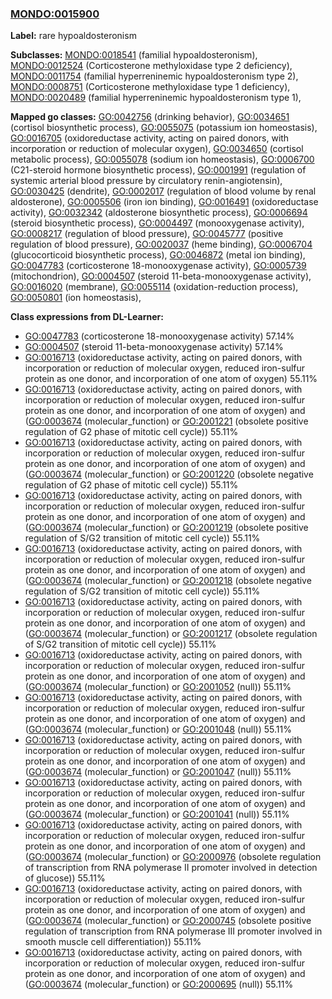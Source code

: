 
### [MONDO:0015900](http://purl.obolibrary.org/obo/MONDO_0015900)
**Label:** rare hypoaldosteronism

**Subclasses:** [MONDO:0018541](http://purl.obolibrary.org/obo/MONDO_0018541) (familial hypoaldosteronism), [MONDO:0012524](http://purl.obolibrary.org/obo/MONDO_0012524) (Corticosterone methyloxidase type 2 deficiency), [MONDO:0011754](http://purl.obolibrary.org/obo/MONDO_0011754) (familial hyperreninemic hypoaldosteronism type 2), [MONDO:0008751](http://purl.obolibrary.org/obo/MONDO_0008751) (Corticosterone methyloxidase type 1 deficiency), [MONDO:0020489](http://purl.obolibrary.org/obo/MONDO_0020489) (familial hyperreninemic hypoaldosteronism type 1), 

**Mapped go classes:** [GO:0042756](http://purl.obolibrary.org/obo/GO_0042756) (drinking behavior), [GO:0034651](http://purl.obolibrary.org/obo/GO_0034651) (cortisol biosynthetic process), [GO:0055075](http://purl.obolibrary.org/obo/GO_0055075) (potassium ion homeostasis), [GO:0016705](http://purl.obolibrary.org/obo/GO_0016705) (oxidoreductase activity, acting on paired donors, with incorporation or reduction of molecular oxygen), [GO:0034650](http://purl.obolibrary.org/obo/GO_0034650) (cortisol metabolic process), [GO:0055078](http://purl.obolibrary.org/obo/GO_0055078) (sodium ion homeostasis), [GO:0006700](http://purl.obolibrary.org/obo/GO_0006700) (C21-steroid hormone biosynthetic process), [GO:0001991](http://purl.obolibrary.org/obo/GO_0001991) (regulation of systemic arterial blood pressure by circulatory renin-angiotensin), [GO:0030425](http://purl.obolibrary.org/obo/GO_0030425) (dendrite), [GO:0002017](http://purl.obolibrary.org/obo/GO_0002017) (regulation of blood volume by renal aldosterone), [GO:0005506](http://purl.obolibrary.org/obo/GO_0005506) (iron ion binding), [GO:0016491](http://purl.obolibrary.org/obo/GO_0016491) (oxidoreductase activity), [GO:0032342](http://purl.obolibrary.org/obo/GO_0032342) (aldosterone biosynthetic process), [GO:0006694](http://purl.obolibrary.org/obo/GO_0006694) (steroid biosynthetic process), [GO:0004497](http://purl.obolibrary.org/obo/GO_0004497) (monooxygenase activity), [GO:0008217](http://purl.obolibrary.org/obo/GO_0008217) (regulation of blood pressure), [GO:0045777](http://purl.obolibrary.org/obo/GO_0045777) (positive regulation of blood pressure), [GO:0020037](http://purl.obolibrary.org/obo/GO_0020037) (heme binding), [GO:0006704](http://purl.obolibrary.org/obo/GO_0006704) (glucocorticoid biosynthetic process), [GO:0046872](http://purl.obolibrary.org/obo/GO_0046872) (metal ion binding), [GO:0047783](http://purl.obolibrary.org/obo/GO_0047783) (corticosterone 18-monooxygenase activity), [GO:0005739](http://purl.obolibrary.org/obo/GO_0005739) (mitochondrion), [GO:0004507](http://purl.obolibrary.org/obo/GO_0004507) (steroid 11-beta-monooxygenase activity), [GO:0016020](http://purl.obolibrary.org/obo/GO_0016020) (membrane), [GO:0055114](http://purl.obolibrary.org/obo/GO_0055114) (oxidation-reduction process), [GO:0050801](http://purl.obolibrary.org/obo/GO_0050801) (ion homeostasis), 

**Class expressions from DL-Learner:**

- [GO:0047783](http://purl.obolibrary.org/obo/GO_0047783) (corticosterone 18-monooxygenase activity) 57.14%
- [GO:0004507](http://purl.obolibrary.org/obo/GO_0004507) (steroid 11-beta-monooxygenase activity) 57.14%
- [GO:0016713](http://purl.obolibrary.org/obo/GO_0016713) (oxidoreductase activity, acting on paired donors, with incorporation or reduction of molecular oxygen, reduced iron-sulfur protein as one donor, and incorporation of one atom of oxygen) 55.11%
- [GO:0016713](http://purl.obolibrary.org/obo/GO_0016713) (oxidoreductase activity, acting on paired donors, with incorporation or reduction of molecular oxygen, reduced iron-sulfur protein as one donor, and incorporation of one atom of oxygen) and ([GO:0003674](http://purl.obolibrary.org/obo/GO_0003674) (molecular_function) or [GO:2001221](http://purl.obolibrary.org/obo/GO_2001221) (obsolete positive regulation of G2 phase of mitotic cell cycle)) 55.11%
- [GO:0016713](http://purl.obolibrary.org/obo/GO_0016713) (oxidoreductase activity, acting on paired donors, with incorporation or reduction of molecular oxygen, reduced iron-sulfur protein as one donor, and incorporation of one atom of oxygen) and ([GO:0003674](http://purl.obolibrary.org/obo/GO_0003674) (molecular_function) or [GO:2001220](http://purl.obolibrary.org/obo/GO_2001220) (obsolete negative regulation of G2 phase of mitotic cell cycle)) 55.11%
- [GO:0016713](http://purl.obolibrary.org/obo/GO_0016713) (oxidoreductase activity, acting on paired donors, with incorporation or reduction of molecular oxygen, reduced iron-sulfur protein as one donor, and incorporation of one atom of oxygen) and ([GO:0003674](http://purl.obolibrary.org/obo/GO_0003674) (molecular_function) or [GO:2001219](http://purl.obolibrary.org/obo/GO_2001219) (obsolete positive regulation of S/G2 transition of mitotic cell cycle)) 55.11%
- [GO:0016713](http://purl.obolibrary.org/obo/GO_0016713) (oxidoreductase activity, acting on paired donors, with incorporation or reduction of molecular oxygen, reduced iron-sulfur protein as one donor, and incorporation of one atom of oxygen) and ([GO:0003674](http://purl.obolibrary.org/obo/GO_0003674) (molecular_function) or [GO:2001218](http://purl.obolibrary.org/obo/GO_2001218) (obsolete negative regulation of S/G2 transition of mitotic cell cycle)) 55.11%
- [GO:0016713](http://purl.obolibrary.org/obo/GO_0016713) (oxidoreductase activity, acting on paired donors, with incorporation or reduction of molecular oxygen, reduced iron-sulfur protein as one donor, and incorporation of one atom of oxygen) and ([GO:0003674](http://purl.obolibrary.org/obo/GO_0003674) (molecular_function) or [GO:2001217](http://purl.obolibrary.org/obo/GO_2001217) (obsolete regulation of S/G2 transition of mitotic cell cycle)) 55.11%
- [GO:0016713](http://purl.obolibrary.org/obo/GO_0016713) (oxidoreductase activity, acting on paired donors, with incorporation or reduction of molecular oxygen, reduced iron-sulfur protein as one donor, and incorporation of one atom of oxygen) and ([GO:0003674](http://purl.obolibrary.org/obo/GO_0003674) (molecular_function) or [GO:2001052](http://purl.obolibrary.org/obo/GO_2001052) (null)) 55.11%
- [GO:0016713](http://purl.obolibrary.org/obo/GO_0016713) (oxidoreductase activity, acting on paired donors, with incorporation or reduction of molecular oxygen, reduced iron-sulfur protein as one donor, and incorporation of one atom of oxygen) and ([GO:0003674](http://purl.obolibrary.org/obo/GO_0003674) (molecular_function) or [GO:2001048](http://purl.obolibrary.org/obo/GO_2001048) (null)) 55.11%
- [GO:0016713](http://purl.obolibrary.org/obo/GO_0016713) (oxidoreductase activity, acting on paired donors, with incorporation or reduction of molecular oxygen, reduced iron-sulfur protein as one donor, and incorporation of one atom of oxygen) and ([GO:0003674](http://purl.obolibrary.org/obo/GO_0003674) (molecular_function) or [GO:2001047](http://purl.obolibrary.org/obo/GO_2001047) (null)) 55.11%
- [GO:0016713](http://purl.obolibrary.org/obo/GO_0016713) (oxidoreductase activity, acting on paired donors, with incorporation or reduction of molecular oxygen, reduced iron-sulfur protein as one donor, and incorporation of one atom of oxygen) and ([GO:0003674](http://purl.obolibrary.org/obo/GO_0003674) (molecular_function) or [GO:2001041](http://purl.obolibrary.org/obo/GO_2001041) (null)) 55.11%
- [GO:0016713](http://purl.obolibrary.org/obo/GO_0016713) (oxidoreductase activity, acting on paired donors, with incorporation or reduction of molecular oxygen, reduced iron-sulfur protein as one donor, and incorporation of one atom of oxygen) and ([GO:0003674](http://purl.obolibrary.org/obo/GO_0003674) (molecular_function) or [GO:2000976](http://purl.obolibrary.org/obo/GO_2000976) (obsolete regulation of transcription from RNA polymerase II promoter involved in detection of glucose)) 55.11%
- [GO:0016713](http://purl.obolibrary.org/obo/GO_0016713) (oxidoreductase activity, acting on paired donors, with incorporation or reduction of molecular oxygen, reduced iron-sulfur protein as one donor, and incorporation of one atom of oxygen) and ([GO:0003674](http://purl.obolibrary.org/obo/GO_0003674) (molecular_function) or [GO:2000745](http://purl.obolibrary.org/obo/GO_2000745) (obsolete positive regulation of transcription from RNA polymerase III promoter involved in smooth muscle cell differentiation)) 55.11%
- [GO:0016713](http://purl.obolibrary.org/obo/GO_0016713) (oxidoreductase activity, acting on paired donors, with incorporation or reduction of molecular oxygen, reduced iron-sulfur protein as one donor, and incorporation of one atom of oxygen) and ([GO:0003674](http://purl.obolibrary.org/obo/GO_0003674) (molecular_function) or [GO:2000695](http://purl.obolibrary.org/obo/GO_2000695) (null)) 55.11%


